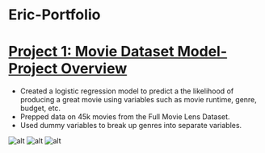 # Eric-Portfolio

# [Project 1: Movie Dataset Model- Project Overview](https://github.com/edonnally/Movie-Data-Analysis)
* Created a logistic regression model to predict a the likelihood of producing a great movie using variables such as movie runtime, genre, budget, etc. 
* Prepped data on 45k movies from the Full Movie Lens Dataset.
* Used dummy variables to break up genres into separate variables. 

![alt](https://github.com/edonnally/Portfolio/blob/main/Images/Count%20of%20Movies%20by%20Genre.PNG)
![alt](https://github.com/edonnally/Portfolio/blob/main/Images/Coefficient%20Table.PNG)
![alt](https://github.com/edonnally/Portfolio/blob/main/Images/MarginalEffects.PNG)
